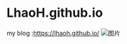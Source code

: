 # LhaoH.github.io
my blog :https://lhaoh.github.io/
![图片](https://github.com/LhaoH/LhaoH.github.io/assets/50076227/2fac35ee-0224-44af-b29f-abc04d866b51)
